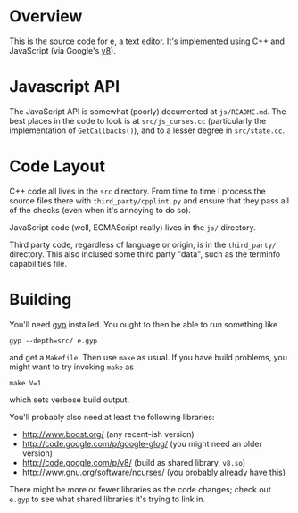 Overview
========

This is the source code for e, a text editor. It's implemented using C++ and
JavaScript (via Google's [v8](http://code.google.com/p/v8/)).

Javascript API
==============

The JavaScript API is somewhat (poorly) documented at `js/README.md`. The best
places in the code to look is at `src/js_curses.cc` (particularly the
implementation of `GetCallbacks()`), and to a lesser degree in `src/state.cc`.

Code Layout
===========

C++ code all lives in the `src` directory. From time to time I process the
source files there with `third_party/cpplint.py` and ensure that they pass all
of the checks (even when it's annoying to do so).

JavaScript code (well, ECMAScript really) lives in the `js/` directory.

Third party code, regardless of language or origin, is in the `third_party/`
directory. This also inclused some third party "data", such as the terminfo
capabilities file.

Building
========

You'll need [gyp](http://code.google.com/p/gyp/) installed. You ought to then be
able to run something like

    gyp --depth=src/ e.gyp

and get a `Makefile`. Then use `make` as usual. If you have build problems, you
might want to try invoking `make` as

    make V=1

which sets verbose build output.

You'll probably also need at least the following libraries:

* http://www.boost.org/ (any recent-ish version)
* http://code.google.com/p/google-glog/ (you might need an older version)
* http://code.google.com/p/v8/ (build as shared library, `v8.so`)
* http://www.gnu.org/software/ncurses/ (you probably already have this)

There might be more or fewer libraries as the code changes; check out `e.gyp` to
see what shared libraries it's trying to link in.
